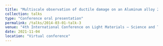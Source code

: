 ```yaml
---
title: "Multiscale observation of ductile damage on an Aluminum alloy 2198 under shear"
collection: talks
type: "Conference oral presentation"
permalink: /talks/2014-03-01-talk-3
venue: "4th International Conference on Light Materials – Science and Technology (LightMAT2021)"
date: 2021-11-04
location: "Virtual conference"
---
```

